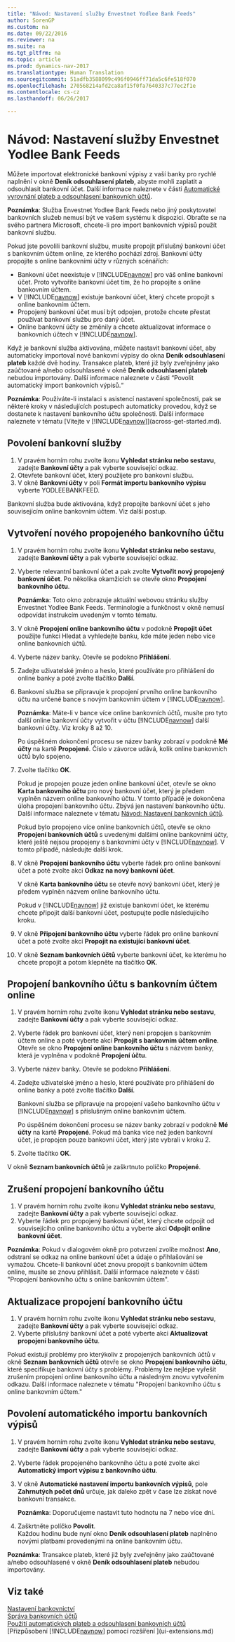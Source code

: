 ```yaml
---
title: "Návod: Nastavení služby Envestnet Yodlee Bank Feeds"
author: SorenGP
ms.custom: na
ms.date: 09/22/2016
ms.reviewer: na
ms.suite: na
ms.tgt_pltfrm: na
ms.topic: article
ms.prod: dynamics-nav-2017
ms.translationtype: Human Translation
ms.sourcegitcommit: 51adfb3588099c496f0946ff71da5c6fe518f070
ms.openlocfilehash: 270568214afd2ca8af15f0fa7640337c77ec2f1e
ms.contentlocale: cs-cz
ms.lasthandoff: 06/26/2017

---
```


# <a name="how-to-set-up-the-envestnet-yodlee-bank-feeds-service"></a>Návod: Nastavení služby Envestnet Yodlee Bank Feeds
Můžete importovat elektronické bankovní výpisy z vaší banky pro rychlé naplnění v okně **Deník odsouhlasení plateb**, abyste mohli zaplatit a odsouhlasit bankovní účet. Další informace naleznete v části [Automatické vyrovnání plateb a odsouhlasení bankovních účtů](receivables-apply-payments-auto-reconcile-bank-accounts.md).

**Poznámka**: Služba Envestnet Yodlee Bank Feeds nebo jiný poskytovatel bankovních služeb nemusí být ve vašem systému k dispozici. Obraťte se na svého partnera Microsoft, chcete-li pro import bankovních výpisů použít bankovní službu.

Pokud jste povolili bankovní službu, musíte propojit příslušný bankovní účet s bankovním účtem online, ze kterého pochází zdroj. Bankovní účty propojíte s online bankovními účty v různých scénářích:

- Bankovní účet neexistuje v [!INCLUDE[navnow](includes/navnow_md.md)] pro váš online bankovní účet. Proto vytvoříte bankovní účet tím, že ho propojíte s online bankovním účtem.
- V [!INCLUDE[navnow](includes/navnow_md.md)] existuje bankovní účet, který chcete propojit s online bankovním účtem.
- Propojený bankovní účet musí být odpojen, protože chcete přestat používat bankovní službu pro daný účet.
- Online bankovní účty se změnily a chcete aktualizovat informace o bankovních účtech v [!INCLUDE[navnow](includes/navnow_md.md)].

Když je bankovní služba aktivována, můžete nastavit bankovní účet, aby automaticky importoval nové bankovní výpisy do okna **Deník odsouhlasení plateb** každé dvě hodiny. Transakce plateb, které již byly zveřejněny jako zaúčtované a/nebo odsouhlasené v okně **Deník odsouhlasení plateb** nebudou importovány. Další informace naleznete v části “Povolit automatický import bankovních výpisů.“

**Poznámka**: Používáte-li instalaci s asistencí nastavení společnosti, pak se některé kroky v následujících postupech automaticky provedou, když se dostanete k nastavení bankovního účtu společnosti. Další informace naleznete v tématu [Vítejte v [!INCLUDE[navnow](includes/navnow_md.md)]](across-get-started.md).

## <a name="to-enable-the-bank-feed-service"></a>Povolení bankovní služby 
1. V pravém horním rohu zvolte ikonu **Vyhledat stránku nebo sestavu**, zadejte **Bankovní účty** a pak vyberte související odkaz.
2. Otevřete bankovní účet, který použijete pro bankovní službu.
3. V okně **Bankovní účty** v poli **Formát importu bankovního výpisu** vyberte YODLEEBANKFEED.  

Bankovní služba bude aktivována, když propojíte bankovní účet s jeho souvisejícím online bankovním účtem. Viz další postup.  

## <a name="to-create-a-new-linked-bank-account"></a>Vytvoření nového propojeného bankovního účtu
1. V pravém horním rohu zvolte ikonu **Vyhledat stránku nebo sestavu**, zadejte **Bankovní účty** a pak vyberte související odkaz.
2. Vyberte relevantní bankovní účet a pak zvolte **Vytvořit nový propojený bankovní účet**. Po několika okamžicích se otevře okno **Propojení bankovního účtu**.

    **Poznámka**: Toto okno zobrazuje aktuální webovou stránku služby Envestnet Yodlee Bank Feeds. Terminologie a funkčnost v okně nemusí odpovídat instrukcím uvedeným v tomto tématu.  
3. V okně **Propojení online bankovního účtu** v podokně **Propojit účet** použijte funkci Hledat a vyhledejte banku, kde máte jeden nebo více online bankovních účtů.
4. Vyberte název banky. Otevře se podokno **Přihlášení**.
5. Zadejte uživatelské jméno a heslo, které používáte pro přihlášení do online banky a poté zvolte tlačítko **Další**.  
6. Bankovní služba se připravuje k propojení prvního online bankovního účtu na určené bance s novým bankovním účtem v [!INCLUDE[navnow](includes/navnow_md.md)].

    **Poznámka**: Máte-li v bance více online bankovních účtů, musíte pro tyto další online bankovní účty vytvořit v účtu [!INCLUDE[navnow](includes/navnow_md.md)] další bankovní účty. Viz kroky 8 až 10.

    Po úspěšném dokončení procesu se název banky zobrazí v podokně **Mé účty** na kartě **Propojené**. Číslo v závorce udává, kolik online bankovních účtů bylo spojeno.
7. Zvolte tlačítko **OK**.

    Pokud je propojen pouze jeden online bankovní účet, otevře se okno **Karta bankovního účtu** pro nový bankovní účet, který je předem vyplněn názvem online bankovního účtu. V tomto případě je dokončena úloha propojení bankovního účtu. Zbývá jen nastavení bankovního účtu. Další informace naleznete v tématu [Návod: Nastavení bankovních účtů](bank-how-setup-bank-accounts.md).

    Pokud bylo propojeno více online bankovních účtů, otevře se okno **Propojení bankovních účtů** s uvedenými dalšími online bankovními účty, které ještě nejsou propojeny s bankovními účty v [!INCLUDE[navnow](includes/navnow_md.md)]. V tomto případě, následujte další krok.  
8. V okně **Propojení bankovního účtu** vyberte řádek pro online bankovní účet a poté zvolte akci **Odkaz na nový bankovní účet**.

    V okně **Karta bankovního účtu** se otevře nový bankovní účet, který je předem vyplněn názvem online bankovního účtu.

    Pokud v [!INCLUDE[navnow](includes/navnow_md.md)] již existuje bankovní účet, ke kterému chcete připojit další bankovní účet, postupujte podle následujícího kroku.  
9. V okně **Připojení bankovního účtu** vyberte řádek pro online bankovní účet a poté zvolte akci **Propojit na existující bankovní účet**.
10. V okně **Seznam bankovních účtů** vyberte bankovní účet, ke kterému ho chcete propojit a potom klepněte na tlačítko **OK**.

## <a name="to-link-a-bank-account-to-an-online-bank-account"></a>Propojení bankovního účtu s bankovním účtem online
1. V pravém horním rohu zvolte ikonu **Vyhledat stránku nebo sestavu**, zadejte **Bankovní účty** a pak vyberte související odkaz.
2. Vyberte řádek pro bankovní účet, který není propojen s bankovním účtem online a poté vyberte akci **Propojit s bankovním účtem online**. Otevře se okno **Propojení online bankovního účtu** s názvem banky, která je vyplněna v podokně **Propojení účtu**.
3. Vyberte název banky. Otevře se podokno **Přihlášení**.
4. Zadejte uživatelské jméno a heslo, které používáte pro přihlášení do online banky a poté zvolte tlačítko **Další**.

    Bankovní služba se připravuje na propojení vašeho bankovního účtu v [!INCLUDE[navnow](includes/navnow_md.md)] s příslušným online bankovním účtem.

    Po úspěšném dokončení procesu se název banky zobrazí v podokně **Mé účty** na kartě **Propojené**. Pokud má banka více než jeden bankovní účet, je propojen pouze bankovní účet, který jste vybrali v kroku 2.
5. Zvolte tlačítko **OK**.

V okně **Seznam bankovních účtů** je zaškrtnuto políčko **Propojené**.

## <a name="to-unlink-a-bank-account"></a>Zrušení propojení bankovního účtu
1. V pravém horním rohu zvolte ikonu **Vyhledat stránku nebo sestavu**, zadejte **Bankovní účty** a pak vyberte související odkaz.  
2. Vyberte řádek pro propojený bankovní účet, který chcete odpojit od souvisejícího online bankovního účtu a vyberte akci **Odpojit online bankovní účet**.

**Poznámka**: Pokud v dialogovém okně pro potvrzení zvolíte možnost **Ano**, odstraní se odkaz na online bankovní účet a údaje o přihlašování se vymažou. Chcete-li bankovní účet znovu propojit s bankovním účtem online, musíte se znovu přihlásit. Další informace naleznete v části "Propojení bankovního účtu s online bankovním účtem".

## <a name="to-update-bank-account-linking"></a>Aktualizace propojení bankovního účtu
1. V pravém horním rohu zvolte ikonu **Vyhledat stránku nebo sestavu**, zadejte **Bankovní účty** a pak vyberte související odkaz.
2. Vyberte příslušný bankovní účet a poté vyberte akci **Aktualizovat propojení bankovního účtu**.

Pokud existují problémy pro kterýkoliv z propojených bankovních účtů v okně **Seznam bankovních účtů** otevře se okno **Propojení bankovního účtu**, které specifikuje bankovní účty s problémy. Problémy lze nejlépe vyřešit zrušením propojení online bankovního účtu a následným znovu vytvořením odkazu. Další informace naleznete v tématu "Propojení bankovního účtu s online bankovním účtem."

## <a name="to-enable-automatic-import-of-bank-statements"></a>Povolení automatického importu bankovních výpisů
1. V pravém horním rohu zvolte ikonu **Vyhledat stránku nebo sestavu**, zadejte **Bankovní účty** a pak vyberte související odkaz.
2. Vyberte řádek propojeného bankovního účtu a poté zvolte akci **Automatický import výpisu z bankovního účtu**.
3. V okně **Automatické nastavení importu bankovních výpisů**, pole **Zahrnutých počet dnů** určuje, jak daleko zpět v čase lze získat nové bankovní transakce.

    **Poznámka**: Doporučujeme nastavit tuto hodnotu na 7 nebo více dní.
4. Zaškrtněte políčko **Povolit**.  
Každou hodinu bude nyní okno **Deník odsouhlasení plateb** naplněno novými platbami provedenými na online bankovním účtu.

**Poznámka**: Transakce plateb, které již byly zveřejněny jako zaúčtované a/nebo odsouhlasené v okně **Deník odsouhlasení plateb** nebudou importovány.

## <a name="see-also"></a>Viz také  
[Nastavení bankovnictví](bank-setup-banking.md)  
[Správa bankovních účtů](bank-manage-bank-accounts.md)  
[Použití automatických plateb a odsouhlasení bankovních účtů](receivables-apply-payments-auto-reconcile-bank-accounts.md)  
[Přizpůsobení [!INCLUDE[navnow](includes/navnow_md.md)] pomocí rozšíření ](ui-extensions.md)

